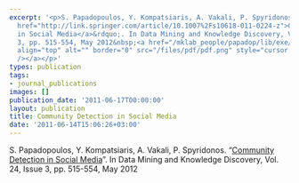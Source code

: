 ```yaml
---
excerpt: '<p>S. Papadopoulos, Y. Kompatsiaris, A. Vakali, P. Spyridonos. &ldquo;<a
  href="http://link.springer.com/article/10.1007%2Fs10618-011-0224-z">Community Detection
  in Social Media</a>&rdquo;. In Data Mining and Knowledge Discovery, Vol. 24, Issue
  3, pp. 515-554, May 2012&nbsp;<a href="/mklab_people/papadop/lib/exe/fetch.php?media=jrnl:2011:papadop_community_detection_dami_submission.pdf"><img
  align="top" alt="" border="0" src="/files/pdf/pdf.png" style="cursor: default; "
  /></a></p>'
types: publication
tags:
- journal_publications
images: []
publication_date: '2011-06-17T00:00:00'
layout: publication
title: Community Detection in Social Media
date: '2011-06-14T15:06:26+03:00'
---
```

<p>S. Papadopoulos, Y. Kompatsiaris, A. Vakali, P. Spyridonos. &ldquo;<a href="http://link.springer.com/article/10.1007%2Fs10618-011-0224-z">Community Detection in Social Media</a>&rdquo;. In Data Mining and Knowledge Discovery, Vol. 24, Issue 3, pp. 515-554, May 2012&nbsp;<a href="/mklab_people/papadop/lib/exe/fetch.php?media=jrnl:2011:papadop_community_detection_dami_submission.pdf"><img align="top" alt="" border="0" src="/files/pdf/pdf.png" style="cursor: default; " /></a></p>
